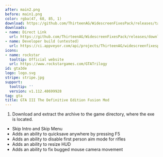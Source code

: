 ```yaml
---
after: main2.png
before: main1.png
color: rgba(47, 68, 85, 1)
download: https://github.com/ThirteenAG/WidescreenFixesPack/releases/tag/gta3de
downloads:
- name: Direct Link
  url: https://github.com/ThirteenAG/WidescreenFixesPack/releases/download/gta3de/GTA3DE.FusionMod.zip
- name: Developer build (untested)
  url: https://ci.appveyor.com/api/projects/ThirteenAG/widescreenfixespack/artifacts/GTA3DE.FusionMod.zip?branch=master
icons:
- name: rockstar
  tooltip: Official website
  url: https://www.rockstargames.com/GTATrilogy
id: gta3de
logo: logo.svg
stripe: stripe.jpg
support:
  tooltip: ''
  version: v1.112.48699928
tag: gta
title: GTA III The Definitive Edition Fusion Mod
---
```


1. Download and extract the archive to the game directory, where the exe is located.

* Skip Intro and Skip Menu
* Adds an ability to quicksave anywhere by pressing F5
* Adds an ability to disable first person aim mode for rifles
* Adds an ability to resize HUD
* Adds an ability to fix bugged mouse camera movement
